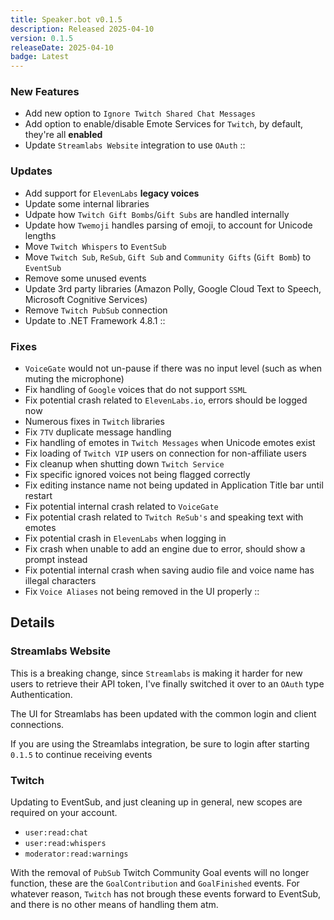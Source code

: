 ```yaml
---
title: Speaker.bot v0.1.5
description: Released 2025-04-10
version: 0.1.5
releaseDate: 2025-04-10
badge: Latest
---
```


### New Features
* Add new option to `Ignore Twitch Shared Chat Messages`
* Add option to enable/disable Emote Services for `Twitch`, by default, they're all **enabled**
* Update `Streamlabs Website` integration to use `OAuth`
::

### Updates
* Add support for `ElevenLabs` **legacy voices**
* Update some internal libraries
* Udpate how `Twitch Gift Bombs`/`Gift Subs` are handled internally
* Update how `Twemoji` handles parsing of emoji, to account for Unicode lengths
* Move `Twitch Whispers` to `EventSub`
* Move `Twitch Sub`, `ReSub`, `Gift Sub` and `Community Gifts` (`Gift Bomb`) to `EventSub`
* Remove some unused events
* Update 3rd party libraries (Amazon Polly, Google Cloud Text to Speech, Microsoft Cognitive Services)
* Remove `Twitch PubSub` connection
* Update to .NET Framework 4.8.1
::

### Fixes
* `VoiceGate` would not un-pause if there was no input level (such as when muting the microphone)
* Fix handling of `Google` voices that do not support `SSML`
* Fix potential crash related to `ElevenLabs.io`, errors should be logged now
* Numerous fixes in `Twitch` libraries
* Fix `7TV` duplicate message handling
* Fix handling of emotes in `Twitch Messages` when Unicode emotes exist
* Fix loading of `Twitch VIP` users on connection for non-affiliate users
* Fix cleanup when shutting down `Twitch Service`
* Fix specific ignored voices not being flagged correctly
* Fix editing instance name not being updated in Application Title bar until restart
* Fix potential internal crash related to `VoiceGate`
* Fix potential crash related to `Twitch ReSub's` and speaking text with emotes
* Fix potential crash in `ElevenLabs` when logging in
* Fix crash when unable to add an engine due to error, should show a prompt instead
* Fix potential internal crash when saving audio file and voice name has illegal characters
* Fix `Voice Aliases` not being removed in the UI properly
::

## Details
### Streamlabs Website
This is a breaking change, since `Streamlabs` is making it harder for new users to retrieve their API token, I've finally switched it over to an `OAuth` type Authentication.

The UI for Streamlabs has been updated with the common login and client connections.

If you are using the Streamlabs integration, be sure to login after starting `0.1.5` to continue receiving events
### Twitch
Updating to EventSub, and just cleaning up in general, new scopes are required on your account.
* `user:read:chat`
* `user:read:whispers`
* `moderator:read:warnings`

With the removal of `PubSub` Twitch Community Goal events will no longer function, these are the `GoalContribution` and `GoalFinished` events. For whatever reason, `Twitch` has not brough these events forward to EventSub, and there is no other means of handling them atm.